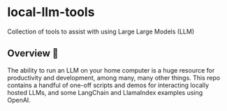 # local-llm-tools
Collection of tools to assist with using Large Large Models (LLM)

## Overview 📖
The ability to run an LLM on your home computer is a huge resource for productivity and development, among many, many other things. This repo contains a handful of one-off scripts and demos for interacting locally hosted LLMs, and some LangChain and LlamaIndex examples using OpenAI.

